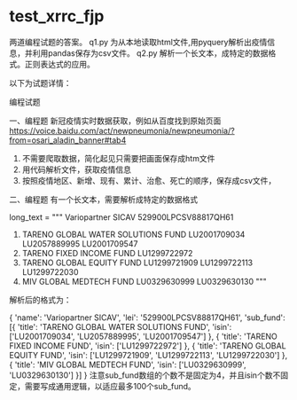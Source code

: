 # test_xrrc_fjp

两道编程试题的答案。
q1.py 为从本地读取html文件,用pyquery解析出疫情信息，并利用pandas保存为csv文件。
q2.py 解析一个长文本，成特定的数据格式。正则表达式的应用。


以下为试题详情：

编程试题

一、编程题
新冠疫情实时数据获取，例如从百度找到原始页面
https://voice.baidu.com/act/newpneumonia/newpneumonia/?from=osari_aladin_banner#tab4
1. 不需要爬取数据，简化起见只需要把画面保存成htm文件
2. 用代码解析文件，获取疫情信息
3. 按照疫情地区、新增、现有、累计、治愈、死亡的顺序，保存成csv文件，

二、编程题
有一个长文本，需要解析成特定的数据格式

long_text = """
Variopartner SICAV
529900LPCSV88817QH61
1. TARENO GLOBAL WATER SOLUTIONS FUND
LU2001709034
LU2057889995
LU2001709547
2. TARENO FIXED INCOME FUND
LU1299722972
3. TARENO GLOBAL EQUITY FUND
LU1299721909
LU1299722113
LU1299722030
4. MIV GLOBAL MEDTECH FUND
LU0329630999
LU0329630130
"""

解析后的格式为：

{
    'name': 'Variopartner SICAV',
    'lei': '529900LPCSV88817QH61',
    'sub_fund': [{
        'title': 'TARENO GLOBAL WATER SOLUTIONS FUND',
        'isin': ['LU2001709034', 'LU2057889995', 'LU2001709547']
    }, {
        'title': 'TARENO FIXED INCOME FUND',
        'isin': ['LU1299722972']
    }, {
        'title': 'TARENO GLOBAL EQUITY FUND',
        'isin': ['LU1299721909', 'LU1299722113', 'LU1299722030']
    }, {
        'title': 'MIV GLOBAL MEDTECH FUND',
        'isin': ['LU0329630999', 'LU0329630130']
    }]
}
注意sub_fund数组的个数不是固定为4，并且isin个数不固定，需要写成通用逻辑，以适应最多100个sub_fund。
